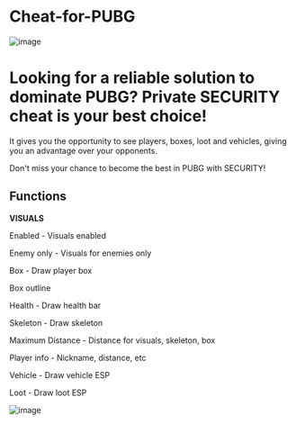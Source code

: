 # Cheat-for-PUBG

![image](https://github.com/unleashedproject/Cheat-for-PUBG/assets/173376495/49af775b-06d1-4875-bbe5-bd854eab953d)

<h1>Looking for a reliable solution to dominate PUBG? Private SECURITY cheat is your best choice!</h1>

It gives you the opportunity to see players, boxes, loot and vehicles, giving you an advantage over your opponents.

Don't miss your chance to become the best in PUBG with SECURITY!

<h2>Functions</h2>

<b>VISUALS</b>

Enabled - Visuals enabled

Enemy only - Visuals for enemies only

Box - Draw player box

Box outline

Health - Draw health bar

Skeleton - Draw skeleton

Maximum Distance - Distance for visuals, skeleton, box

Player info - Nickname, distance, etc

Vehicle - Draw vehicle ESP

Loot - Draw loot ESP

![image](https://github.com/unleashedproject/Cheat-for-PUBG/assets/173376495/975a3321-7120-471d-9832-3f2023a58234)
